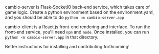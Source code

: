 cambio-server is Flask-SocketIO back-end service, which takes care of game logic. Create a python environment based on the environment.yaml, and you should be able to do `python -m cambio-server.app`

cambio-client is a React.js front-end rendering and interface. To run the front-end service, you'll need `npm` and `node`. Once installed, you can run `python -m cambio-server.app` in that directory.

Better instructions for installing and contributing forthcoming!

